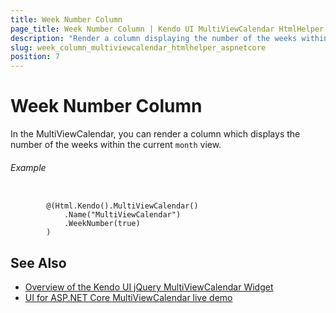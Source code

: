 ```yaml
---
title: Week Number Column
page_title: Week Number Column | Kendo UI MultiViewCalendar HtmlHelper for ASP.NET Core
description: "Render a column displaying the number of the weeks within the current month view when working with the Kendo UI MultiViewCalendar."
slug: week_column_multiviewcalendar_htmlhelper_aspnetcore
position: 7
---
```


# Week Number Column

In the MultiViewCalendar, you can render a column which displays the number of the weeks within the current `month` view.

###### Example

```Razor

        @(Html.Kendo().MultiViewCalendar()
            .Name("MultiViewCalendar")
            .WeekNumber(true)
        )
```

## See Also

* [Overview of the Kendo UI jQuery MultiViewCalendar Widget](https://docs.telerik.com/kendo-ui/controls/scheduling/multiviewcalendar/overview)
* [UI for ASP.NET Core MultiViewCalendar live demo](https://demos.telerik.com/aspnet-core/multiviewcalendar)
